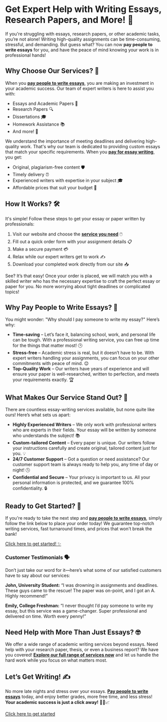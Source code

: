 # Get Expert Help with Writing Essays, Research Papers, and More! 💼

If you're struggling with essays, research papers, or other academic tasks, you’re not alone! Writing high-quality assignments can be time-consuming, stressful, and demanding. But guess what? You can now **pay people to write essays** for you, and have the peace of mind knowing your work is in professional hands!

## Why Choose Our Services? 🤔

When you [**pay people to write essays**](https://tinyurl.com/topessay?keyword=pay+people+to+write+essays), you are making an investment in your academic success. Our team of expert writers is here to assist you with:

- Essays and Academic Papers 📝
- Research Papers 🔍
- Dissertations 🎓
- Homework Assistance 📚
- And more! 💯

We understand the importance of meeting deadlines and delivering high-quality work. That's why our team is dedicated to providing custom essays that match your specific requirements. When you [**pay for essay writing**](https://tinyurl.com/topessay?keyword=pay+people+to+write+essays), you get:

- Original, plagiarism-free content 🛡️
- Timely delivery ⏰
- Experienced writers with expertise in your subject 🎓
- Affordable prices that suit your budget 💸

## How It Works? 🛠️

It's simple! Follow these steps to get your essay or paper written by professionals:

1. Visit our website and choose the [**service you need**](https://tinyurl.com/topessay?keyword=pay+people+to+write+essays) 🖱️
2. Fill out a quick order form with your assignment details 📋
3. Make a secure payment 💳
4. Relax while our expert writers get to work ✍️
5. Download your completed work directly from our site 📥

See? It’s that easy! Once your order is placed, we will match you with a skilled writer who has the necessary expertise to craft the perfect essay or paper for you. No more worrying about tight deadlines or complicated topics!

## Why Pay People to Write Essays? 💸

You might wonder: "Why should I pay someone to write my essay?" Here’s why:

- **Time-saving** – Let’s face it, balancing school, work, and personal life can be tough. With a professional writing service, you can free up time for the things that matter most! 🕒
- **Stress-free** – Academic stress is real, but it doesn’t have to be. With expert writers handling your assignments, you can focus on your other commitments with peace of mind. 😌
- **Top-Quality Work** – Our writers have years of experience and will ensure your paper is well-researched, written to perfection, and meets your requirements exactly. 🏆

## What Makes Our Service Stand Out? 🌟

There are countless essay-writing services available, but none quite like ours! Here’s what sets us apart:

- **Highly Experienced Writers** – We only work with professional writers who are experts in their fields. Your essay will be written by someone who understands the subject! 📚
- **Custom-tailored Content** – Every paper is unique. Our writers follow your instructions carefully and create original, tailored content just for you. 💡
- **24/7 Customer Support** – Got a question or need assistance? Our customer support team is always ready to help you, any time of day or night! 🕓
- **Confidential and Secure** – Your privacy is important to us. All your personal information is protected, and we guarantee 100% confidentiality. 🔒

## Ready to Get Started? 🚀

If you're ready to take the next step and [**pay people to write essays**](https://tinyurl.com/topessay?keyword=pay+people+to+write+essays), simply follow the link below to place your order today! We guarantee top-notch writing services, fast turnaround times, and prices that won't break the bank!

[Click here to get started! ✨](https://tinyurl.com/topessay?keyword=pay+people+to+write+essays)

### Customer Testimonials 🗣️

Don’t just take our word for it—here’s what some of our satisfied customers have to say about our services:

**John, University Student:** “I was drowning in assignments and deadlines. These guys came to the rescue! The paper was on-point, and I got an A. Highly recommend!”

**Emily, College Freshman:** “I never thought I’d pay someone to write my essay, but this service was a game-changer. Super professional and delivered on time. Worth every penny!”

## Need Help with More Than Just Essays? 🤓

We offer a wide range of academic writing services beyond essays. Need help with your research paper, thesis, or even a business report? We have you covered! [**Explore our full range of services now**](https://tinyurl.com/topessay?keyword=pay+people+to+write+essays) and let us handle the hard work while you focus on what matters most.

## Let’s Get Writing! ✍️

No more late nights and stress over your essays. [**Pay people to write essays**](https://tinyurl.com/topessay?keyword=pay+people+to+write+essays) today, and enjoy better grades, more free time, and less stress! **Your academic success is just a click away!** 👩‍🎓📈

[Click here to get started](https://tinyurl.com/topessay?keyword=pay+people+to+write+essays)
